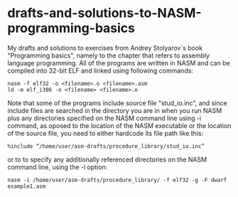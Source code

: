 # drafts-and-solutions-to-NASM-programming-basics
My drafts and solutions to exercises from Andrey Stolyarov`s book "Programming basics", namely to the chapter that refers to assembly language programming. All of the programs are written in NASM and can be compiled into 32-bit ELF and linked using following commands:
```
nasm -f elf32 -o <filename>.o <filename>.asm
ld -m elf_i386 -o <filename> <filename>.o
```
Note that some of the programs include source file "stud_io.inc", and since include files are searched in the directory you are in when you run NASM plus any directories specified on the NASM command line using -i command, as oposed to the location of the NASM executable or the location of the source file, you need to either hardcode its file path like this:
```
%include “/home/user/asm-drafts/procedure_library/stud_io.inc”
```
or to to specify any additionally referenced directories on the NASM command line, using the -i option:
```
nasm -i /home/user/asm-drafts/procedure_library/ -f elf32 -g -F dwarf example1.asm
```
